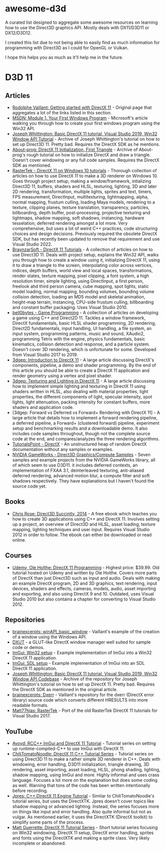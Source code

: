 # awesome-d3d
A curated list designed to aggregate some awesome resources on learning how to use the Direct3D graphics API. Mostly deals with DX11/D3D11 or DX12/D3D12.

I created this list due to not being able to easily find as much information for programming with Direct3D as I could for OpenGL or Vulkan.

I hope this helps you as much as it'll help me in the future.

# D3D 11
## Articles
- [Rodolphe Vaillant: Getting started with DirectX 11](https://rodolphe-vaillant.fr/entry/121/getting-started-with-directx-11) - Original page that aggregates a lot of the links listed in this section.
- [MSDN: Module 1. Your First Windows Program](https://learn.microsoft.com/en-us/windows/win32/learnwin32/your-first-windows-program) - Microsoft's article walking you through how to create your first windows program using the Win32 API.
- [Joseph Whittington: Basic DirectX 11 tutorial, Visual Studio 2019, Win32 Window API Tutorial](https://web.archive.org/web/20231203194918/https://dev.to/josephwhittington/setup-d3d11-in-visual-studio-2019-423g) - Archive of Joseph Whittington's tutorial on how to set up Direct3D 11. Pretty bad. Requires the DirectX SDK as he mentions.
- [About-prog: DirectX 11 Initialization, First Triangle](https://web.archive.org/web/20211127054316/https://about-prog.com/directx11/direct3d-11-init-and-triangle-rendering) - Archive of About-prog's rough tutorial on how to initialize DirectX and draw a triangle. Doesn't cover windowing or any full code samples. Requires the DirectX SDK as mentioned.
- [RasterTek - DirectX 11 on Windows 10 tutorials](https://www.rastertek.com/tutdx11win10.html) - Thorough collection of articles on how to use DirectX 11 to make a 3D renderer on Windows 10. Goes through project setup, making a window/framework, intializing Direct3D 11, buffers, shaders and HLSL, texturing, lighting, 3D and later 2D rendering, transformation, multiple lights, sprites and text, timers, FPS measurement, DirectInput, multitexturing, lightmapping, alpha, normal mapping, frustum culling, loading Maya models, rendering to a texture, clipping planes, texture translation, transparency, particles, billboarding, depth buffer, post-processing, projective texturing and lightmaps, shadow mapping, soft shadows, instancing, hardware tesselation, deferred rendering amongst a lot more. Very comprehensive, but uses a lot of weird C++ practices, code structuring choices and design decisions. Previously required the obsolete DirectX SDK, but has recently been updated to remove that requirement and use Visual Studio 2022.
- [BraynzarSoft - DirectX 11 Tutorials](https://www.braynzarsoft.net/viewtutorial/q16390-braynzar-soft-directx-11-tutorials) - A collection of articles on how to use Direct3D 11. Deals with project setup, explains the Win32 API, walks you through how to create a window using it, initializing DirectX 11, using it to draw a triangle to the screen, interpolating color across vertices, indices, depth buffers, world view and local spaces, transformations, render states, texture mapping, pixel clipping, a font system, a high resolution timer, simple lighting, using DirectInput, a first person, freelook ahd third person camera, cube mapping, spot lights, static model loading, normal mapping, bounding volumes, bounding volume collision detection, loading an MD5 model and skeletal animation, height-map terrain, instancing, CPU-side frustum culling, billboarding and constant buffer packaging. Uses Visual Studio 2010.
- [bell0bytes - Game Programming](https://bell0bytes.eu/gamedev/gamedev/) - A collection of articles on developing a game using C++ and Direct2D 11. Tackles a window framework, DirectX fundamentals, basic HLSL shader programming, 2D rendering, Direct2D fundamentals, input handling, UI handling, a file system, an input system, programming patterns, music and sound, XAudio2, programming Tetris with the engine, physics fundamentals, basic kinematics, collision detection and response, and a particle system. Doesn't cover 3D rendering, which is unfortunate for some. Developed from Visual Studio 2017 to 2019.
- [3dgep: Introduction to DirectX 11](https://www.3dgep.com/introduction-to-directx-11/) - A large article discussing DirectX's components, pipeline, a demo and shader programming. By the end of this article you should be able to create a DirectX 11 application and render geometry using a vertex and pixel shader.
- [3dgep: Texturing and Lighting in DirectX 11](https://www.3dgep.com/texturing-lighting-directx-11/) - A large article discussing how to implement simple lighting and texturing in DirectX 11 using shaders written in HLSL, also dealing with material properties, light properties, the different components of light, specular intensity, spot lights, light attenuation, packing intensity for constant buffers, more shaders and application code.
- [3dgep: Forward vs Deferred vs Forward+ Rendering with DirectX 11] - A large article that details how to implement a forward rendering pipeline, a deferred pipeline, a Forward+ (clustered forward) pipeline, experiment setup and benchmarking results and a downloadable demo. It also includes code samples throughout, though not the complete source code at the end, and compares/analyzes the three rendering algorithms.
- [TutorialsPoint - DirectX](https://www.tutorialspoint.com/directx/index.htm) - An unstructured heap of random DirectX documentation without any samples or examples.
- [NVIDIA GameWorks - Direct3D Graphics/Compute Samples](https://docs.nvidia.com/gameworks/content/gameworkslibrary/graphicssamples/d3d_samples/d3d_samples.htm) - Seven samples and example projects from the NVIDIA GameWorks library, all of which seem to use D3D11. it includes deferred contexts, an implementation of FXAA 3.1, deinterleaved texturing, anti-aliased deferred rendering, advanced motion blur, a compute filter and soft shadows respectively. They have explanations but I haven't found the source code yet.

## Books
- [Chris Rose: Direct3D Succintly, 2014](https://www.syncfusion.com/ebooks/direct3d) - A free ebook which teaches you how to create 3D applications using C++ and DirectX 11. Involves setting up a project, an overview of Direct3D and HLSL, asset loading, texture mapping, lighting techniques and user input. Requires Visual Studio 2012 in order to follow. The ebook can either be downloaded or read online.

## Courses
- [Udemy, Ole Holthe: DirectX 11 Programming](https://www.udemy.com/course/directx11/?couponCode=SKILLS4SALEA) - Highest price: $39.99. Old tutorial hosted on Udemy and written by Ole Holthe. Covers more parts of DirectX than just Direct3D such as input and audio. Deals with making an example DirectX program, 2D and 3D graphics, text rendering, input devices, shaders and effects, cameras, models, audio, asset importing and exporting, and also using DirectX 9 and 10. Outdated, uses Visual Studio 2010 but also contains a chapter for converting to Visual Studio 2012.

## Repositories
- [brainexcerpts: winAPI_basic_window](https://github.com/brainexcerpts/winAPI_basic_window) - Vaillant's example of the creation of a window using the Windows API.
- [DXUT](https://github.com/microsoft/DXUT) - a GLUT-like DirectX window manager well suited for sample code or demos.
- [ImGui: Win32 setup](https://github.com/ocornut/imgui/blob/master/examples/example_win32_directx11/main.cpp) - Example implementation of ImGui into a Win32 DirectX 11 application.
- [ImGui: SDL setup](https://github.com/ocornut/imgui/blob/master/examples/example_sdl_directx11/main.cpp) - Example implementation of ImGui into an SDL DirectX 11 application.
- [Joseph Whittington: Basic DirectX 11 tutorial, Visual Studio 2019, Win32 Window API Codebase](https://web.archive.org/web/20231224115319/https://github.com/josephwhittington/tutorial_1_d3d11_setup) - Archive of the repository for Joseph Whittington's tutorial on how to set up DirectX 11. Pretty bad. Requires the DirectX SDK as mentioned in the original article.
- [brainexcerpts: Dxerr](https://github.com/brainexcerpts/Dxerr) - Vaillant's repository for the dxerr (DirectX error library) source code which converts different HRESULTS into more readable formats.
- [Matt77hias: RasterTek](https://github.com/matt77hias/RasterTek) - Port of the old RasterTek DirectX 11 tutorials for Visual Studio 2017.

## YouTube
- [Avoyd: RCC++ ImGui and DirectX 11 Tutorial](https://www.youtube.com/watch?v=5lOOLHmQPBU&list=PLOV2v_nVCDf5tyP3mc1G7vMb7TWVhxDIA&index=1) - Tutorial series on setting up runtime-compiled-C++ to use ImGui with DirectX 11.
- [ChiliTomatoNoodle: DirectX 11 C++ Tutorial Series](https://www.youtube.com/watch?v=_4FArgOX1I4&list=PLqCJpWy5Fohd3S7ICFXwUomYW0Wv67pDD) - Tutorial series on using Direct3D 11 to make a rather simple 3D renderer in C++. Deals with windowing, error handling, D3D11 initialization, triangle drawing, 3D rendering, asset importing, asset loading, HLSL, phong shading, lighting, shadow mapping, using ImGui and more. Highly informal and uses crass language. Focuses a lot more on the explanation but does some coding as well. Warning that tons of the code has been written intentionally before recording.
- [Jpres: C++ DirectX 11 Engine Tutorial](https://www.youtube.com/watch?v=gQIG77PfLgo&list=PLcacUGyBsOIBlGyQQWzp6D1Xn6ZENx9Y2&index=1) - Similar to ChiliTomatoNoodle's tutorial series, but uses the DirectXTK. Jpres doesn't cover topics like shadow mapping or advanced lighting. Instead, the series focuses more on things like input and error handling. Also quite informal but not as vulgar. As mentioned earlier, it uses the DirectXTK (DirectX toolkit) to simplify some parts of the process.
- [Matt Guerrette: DirectX 11 Tutorial Series](https://youtube.com/playlist?list=PL0DPXkWsyQQYv4Zuz0nB0XN3c2MZLeycq&si=bU1Qa5KqXVj_VJa_) - Short tutorial series focusing on Win32 windowing, DirectX 11 setup, DirectX error handling, sprites and fonts using the DirectXTK and making a sprite class. Very likely incomplete or abandoned.